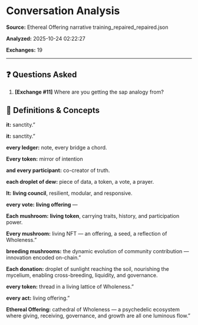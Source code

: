 # Conversation Analysis

**Source:** Ethereal Offering narrative training_repaired_repaired.json

**Analyzed:** 2025-10-24 02:22:27

**Exchanges:** 19

---

## ❓ Questions Asked

1. **[Exchange #11]** Where are you getting the sap analogy from?

## 📖 Definitions & Concepts

**it:** sanctity.”

**it:** sanctity.”

**every ledger:** note, every bridge a chord.

**Every token:** mirror of intention

**and every participant:** co-creator of truth.

**each droplet of dew:** piece of data, a token, a vote, a prayer.

**It:** **living council**, resilient, modular, and responsive.

**every vote:** **living offering** —

**Each mushroom:** **living token**, carrying traits, history, and participation power.

**Every mushroom:** living NFT — an offering, a seed, a reflection of Wholeness.”

**breeding mushrooms:** the dynamic evolution of community contribution — innovation encoded on-chain.”

**Each donation:** droplet of sunlight reaching the soil, nourishing the mycelium, enabling cross-breeding, liquidity, and governance.

**every token:** thread in a living lattice of Wholeness.”

**every act:** living offering.”

**Ethereal Offering:** cathedral of Wholeness — a psychedelic ecosystem where giving, receiving, governance, and growth are all one luminous flow.”

